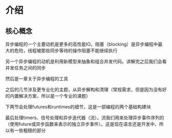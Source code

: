# 介绍

## 核心概念

异步编程的一个主要动机是更多的高性能IO。阻塞（blocking）是异步编程中最大的危险，线程被那些同步等待的操作阻塞不能继续执行

另一个异步编程的动机是利用新模型来抽象和组合并发代码。讲解完之后我们会看并发任务之间的同步

然后是一章关于异步编程的工具

之后的几节涉及更专业化的主题，从异步解构和清理（常规需求，但是因为没有好的内置解决方案，所以是一个专业的课题）

下两节会处理futures和runtimes的细节，这是一部编程的两个基础构建块

最后处理timers、信号处理和异步迭代器（流）。流我们用来处理异步事件序列的（使用future或异步函数来表示的独立异步事件）。这是现在语言还是开发中，所以有一些粗糙的部分
